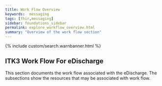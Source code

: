 ```yaml
---
title: Work Flow Overview
keywords:  messaging
tags: [fhir,messaging]
sidebar: foundations_sidebar
permalink: explore_workflow_overview.html
summary: "Overview of the work flow section"
---
```


{% include custom/search.warnbanner.html %}



## ITK3 Work Flow For eDischarge ##

This section documents the work flow associated with the eDischarge. The subsections show the resources that may be associated with work flow.
 








